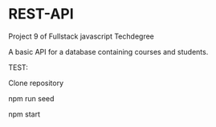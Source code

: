 # REST-API
Project 9 of Fullstack javascript Techdegree 

A basic API for a database containing courses and students.

TEST:

Clone repository

npm run seed

npm start
